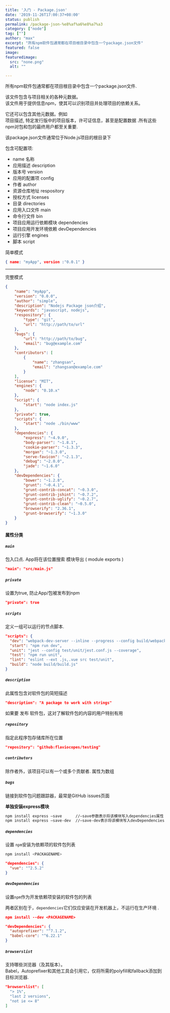 ```yaml
---
title: '入门 - Package.json'
date: '2019-11-26T17:00:37+08:00'
status: publish
permalink: /package-json-%e8%af%a6%e8%a7%a3
category: ["node"] 
tag: [""]
author: "max"
excerpt: "所有npm软件包通常都在项目根目录中包含一个package.json文件"
featured: false
image: 
featuredimage:
  src: "none.png"
  alt: ""

---
```

所有npm软件包通常都在项目根目录中包含一个package.json文件.

该文件包含与项目相关的各种元数据。  
该文件用于提供信息npm，使其可以识别项目并处理项目的依赖关系。

它还可以包含其他元数据。例如   
项目描述, 特定发行版中的项目版本，许可证信息，甚至是配置数据 .所有这些npm对包和包的最终用户都至关重要.

该package.json文件通常位于Node.js项目的根目录下

包含可配置项:

- name 名称
- 应用描述 description
- 版本号 version
- 应用的配置项 config
- 作者 author
- 资源仓库地址 respository
- 授权方式 licenses
- 目录 directories
- 应用入口文件 main
- 命令行文件 bin
- 项目应用运行依赖模块 dependencies
- 项目应用开发环境依赖 devDependencies
- 运行引擎 engines
- 脚本 script

简单模式

```json
{ name: "myApp", version :"0.0.1" }
```

- - - - - -

 完整模式

```json
{
    "name": "myApp",
    "version": "0.0.0",
    "author": "simple",
    "description": "Nodejs Package json介绍",
    "keywords": "javascript, nodejs",
    "respository": {
        "type": "git",
        "url": "http://path/to/url"
    },
    "bugs": {
        "url": "http://path/to/bug",
        "email": "bug@example.com"
    },
    "contributors": [
        {
            "name": "zhangsan",
            "email": "zhangsan@example.com"
        }
    ],
    "license": "MIT",
    "engines": {
        "node": "0.10.x"
    },
    "script": {
        "start": "node index.js"
    },
    "private": true,
    "scripts": {
        "start": "node ./bin/www"
    },
    "dependencies": {
        "express": "~4.9.0",
        "body-parser": "~1.8.1",
        "cookie-parser": "~1.3.3",
        "morgan": "~1.3.0",
        "serve-favicon": "~2.1.3",
        "debug": "~2.0.0",
        "jade": "~1.6.0"
    },
    "devDependencies": {
        "bower": "~1.2.8",
        "grunt": "~0.4.1",
        "grunt-contrib-concat": "~0.3.0",
        "grunt-contrib-jshint": "~0.7.2",
        "grunt-contrib-uglify": "~0.2.7",
        "grunt-contrib-clean": "~0.5.0",
        "browserify": "2.36.1",
        "grunt-browserify": "~1.3.0"
    }
}
```

#### 属性分类

##### `main`

包入口点. App将在该位置搜索 模块导出 ( module exports )

```json
"main": "src/main.js"
```

#####  `private` 

设置为true, 防止App/包被发布到npm

```json
"private": true
```

##### `scripts`

定义一组可以运行的节点脚本.

```json
"scripts": {
  "dev": "webpack-dev-server --inline --progress --config build/webpack.dev.conf.js",
  "start": "npm run dev",
  "unit": "jest --config test/unit/jest.conf.js --coverage",
  "test": "npm run unit",
  "lint": "eslint --ext .js,.vue src test/unit",
  "build": "node build/build.js"
}
```

##### `description`

此属性包含对软件包的简短描述

```json
"description": "A package to work with strings"
```

如果要 发布 软件包，这对了解软件包的内容的用户特别有用

##### `repository`

 指定此程序包存储库所在位置

```json
"repository": "github:flaviocopes/testing"
```

##### `contributors`

 除作者外，该项目可以有一个或多个贡献者. 属性为数组

##### `bugs`

链接到软件包问题跟踪器，最常是GitHub issues页面

**单独安装express模块**

```bash
npm install express –save      //–save参数表示将该模块写入dependencies属性
npm install express –save-dev  //–save-dev表示将该模块写入devDependencies属性
```

##### `dependencies`

设置 `npm`安装为依赖项的软件包列表

```bash
npm install <PACKAGENAME>
```

```json
"dependencies": {
  "vue": "^2.5.2"
}
```

##### `devDependencies`

设置`npm`作为开发依赖项安装的软件包的列表

两者区别在于，`dependencies`它们仅应安装在开发机器上，不运行在生产环境 .

```json
npm install --dev <PACKAGENAME>
```

```json
"devDependencies": {
  "autoprefixer": "^7.1.2",
  "babel-core": "^6.22.1"
}
```

##### `browserslist`

支持哪些浏览器（及其版本）。  
Babel，Autoprefixer和其他工具会引用它，仅将所需的polyfill和fallback添加到目标浏览器.

```json
"browserslist": [
  "> 1%",
  "last 2 versions",
  "not ie <= 8"
]
```
